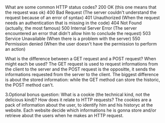 What are some common HTTP status codes?
200 OK (this one means that the request was ok)
400 Bad Request (The server couldn't understand the request because of an error of syntax)
401 Unauthorized (When the request needs an authentication that is missing in the code)
404 Not Found (actually, the most famous)
500 Internal Server Error (The server encountered an error that didn't allow him to conclude the request)
503 Service Unavailable (When there is a problem with the server)
550 Permission denied (When the user doesn't have the permission to perform an action)


What is the difference between a GET request and a POST request? When might each be used?
The GET request is used to request informations from the client to the server and the POST request is the oppositte, it sends the informations requested from the server to the client. The biggest difference is about the stored information: while the GET method can store the historic, the POST method can't.


3.Optional bonus question: What is a cookie (the technical kind, not the delicious kind)? How does it relate to HTTP requests?
The cookies are a pack of information about the user, to identify him and his historyc at the website. Each website decide which informations he is gonna store and/or retrieve about the users when he makes an HTTP request.